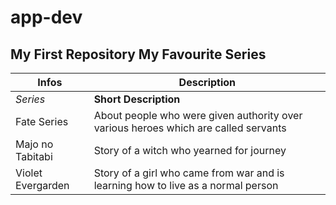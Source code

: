 # app-dev
My First Repository
My Favourite Series
---
| Infos | Description |
|--------|-------------|
| *Series* | **Short Description** |
| Fate Series | About people who were given authority over various heroes which are called servants |
| Majo no Tabitabi | Story of a witch who yearned for journey |
| Violet Evergarden | Story of a girl who came from war and is learning how to live as a normal person |

